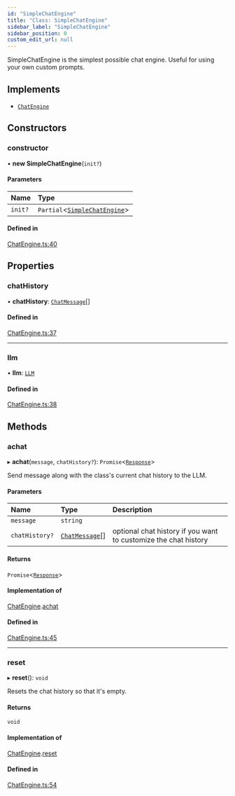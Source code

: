 ```yaml
---
id: "SimpleChatEngine"
title: "Class: SimpleChatEngine"
sidebar_label: "SimpleChatEngine"
sidebar_position: 0
custom_edit_url: null
---
```


SimpleChatEngine is the simplest possible chat engine. Useful for using your own custom prompts.

## Implements

- [`ChatEngine`](../interfaces/ChatEngine.md)

## Constructors

### constructor

• **new SimpleChatEngine**(`init?`)

#### Parameters

| Name | Type |
| :------ | :------ |
| `init?` | `Partial`<[`SimpleChatEngine`](SimpleChatEngine.md)\> |

#### Defined in

[ChatEngine.ts:40](https://github.com/run-llama/LlamaIndexTS/blob/d73ac8e/packages/core/src/ChatEngine.ts#L40)

## Properties

### chatHistory

• **chatHistory**: [`ChatMessage`](../interfaces/ChatMessage.md)[]

#### Defined in

[ChatEngine.ts:37](https://github.com/run-llama/LlamaIndexTS/blob/d73ac8e/packages/core/src/ChatEngine.ts#L37)

___

### llm

• **llm**: [`LLM`](../interfaces/LLM.md)

#### Defined in

[ChatEngine.ts:38](https://github.com/run-llama/LlamaIndexTS/blob/d73ac8e/packages/core/src/ChatEngine.ts#L38)

## Methods

### achat

▸ **achat**(`message`, `chatHistory?`): `Promise`<[`Response`](Response.md)\>

Send message along with the class's current chat history to the LLM.

#### Parameters

| Name | Type | Description |
| :------ | :------ | :------ |
| `message` | `string` |  |
| `chatHistory?` | [`ChatMessage`](../interfaces/ChatMessage.md)[] | optional chat history if you want to customize the chat history |

#### Returns

`Promise`<[`Response`](Response.md)\>

#### Implementation of

[ChatEngine](../interfaces/ChatEngine.md).[achat](../interfaces/ChatEngine.md#achat)

#### Defined in

[ChatEngine.ts:45](https://github.com/run-llama/LlamaIndexTS/blob/d73ac8e/packages/core/src/ChatEngine.ts#L45)

___

### reset

▸ **reset**(): `void`

Resets the chat history so that it's empty.

#### Returns

`void`

#### Implementation of

[ChatEngine](../interfaces/ChatEngine.md).[reset](../interfaces/ChatEngine.md#reset)

#### Defined in

[ChatEngine.ts:54](https://github.com/run-llama/LlamaIndexTS/blob/d73ac8e/packages/core/src/ChatEngine.ts#L54)
